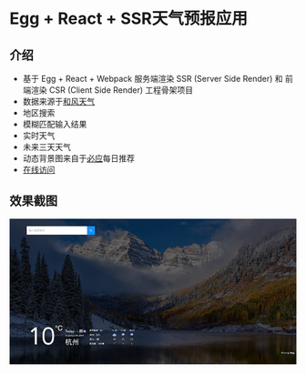 # Egg + React + SSR天气预报应用
## 介绍

- 基于 Egg + React + Webpack 服务端渲染 SSR (Server Side Render) 和 前端渲染 CSR (Client Side Render) 工程骨架项目
- 数据来源于[和风天气](https://www.heweather.com/)
- 地区搜索
- 模糊匹配输入结果
- 实时天气
- 未来三天天气
- 动态背景图来自于[必应](https://cn.bing.com/)每日推荐
- [在线访问](https://weather.zhaoly.cn/)

## 效果截图

<img src="https://github.com/zlyyyy/weather-react-ssr/blob/master/screenshots/weather.png" width="898" />